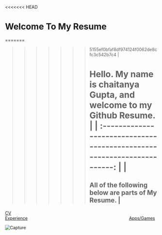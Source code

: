 <<<<<<< HEAD
# Welcome To My Resume 

=======
>>>>>>> 5155ef0bfaf8df974124f0062de8cfc3c542b7c4
| <h1> Hello. My name is chaitanya Gupta, and welcome to my Github Resume. |
| :----------------------------------------------------------------------: |
| <h2> All of the following below are parts of My Resume. |

[CV](  )<span>&nbsp;&nbsp;&nbsp;&nbsp;&nbsp;&nbsp;&nbsp;&nbsp;</span><span>&nbsp;&nbsp;&nbsp;&nbsp;&nbsp;&nbsp;&nbsp;&nbsp;&nbsp;&nbsp;</span><span>&nbsp;&nbsp;&nbsp;&nbsp;&nbsp;&nbsp;&nbsp;&nbsp;</span><span>&nbsp;&nbsp;&nbsp;&nbsp;&nbsp;&nbsp;&nbsp;&nbsp;</span>
<span>&nbsp;&nbsp;&nbsp;&nbsp;&nbsp;&nbsp;&nbsp;&nbsp;&nbsp;&nbsp;&nbsp;&nbsp;&nbsp;&nbsp;&nbsp;&nbsp;&nbsp;&nbsp;&nbsp;&nbsp;&nbsp;&nbsp;</span><span>&nbsp;&nbsp;&nbsp;&nbsp;&nbsp;&nbsp;&nbsp;</span><span>&nbsp;&nbsp;&nbsp;&nbsp;&nbsp;&nbsp;&nbsp;&nbsp;</span><span>&nbsp;&nbsp;&nbsp;&nbsp;&nbsp;&nbsp;&nbsp;&nbsp;</span>
<span>&nbsp;&nbsp;&nbsp;&nbsp;&nbsp;&nbsp;</span><span>&nbsp;&nbsp;&nbsp;&nbsp;&nbsp;&nbsp;&nbsp;&nbsp;&nbsp;&nbsp;&nbsp;&nbsp;&nbsp;&nbsp;&nbsp;</span><span>
[Experience](  )<span>&nbsp;&nbsp;&nbsp;&nbsp;&nbsp;&nbsp;</span><span>&nbsp;&nbsp;&nbsp;&nbsp;&nbsp;&nbsp;&nbsp;&nbsp;</span><span>&nbsp;&nbsp;&nbsp;&nbsp;&nbsp;&nbsp;&nbsp;&nbsp;&nbsp;&nbsp;&nbsp;&nbsp;&nbsp;&nbsp;&nbsp;&nbsp;&nbsp;&nbsp;</span><span>&nbsp;&nbsp;&nbsp;&nbsp;&nbsp;&nbsp;&nbsp;&nbsp;</span>
<span>&nbsp;&nbsp;&nbsp;&nbsp;&nbsp;&nbsp;&nbsp;&nbsp;</span><span>&nbsp;&nbsp;&nbsp;&nbsp;&nbsp;&nbsp;&nbsp;</span><span>&nbsp;&nbsp;&nbsp;&nbsp;&nbsp;&nbsp;&nbsp;&nbsp;</span><span>&nbsp;&nbsp;&nbsp;&nbsp;&nbsp;&nbsp;&nbsp;&nbsp;&nbsp;&nbsp;&nbsp;&nbsp;&nbsp;&nbsp;&nbsp;&nbsp;&nbsp;&nbsp;&nbsp;&nbsp;</span>
[Apps/Games](  )
   
  ![Capture](https://user-images.githubusercontent.com/69607825/90447009-49bc9280-e097-11ea-9fcd-189dd75d0a5b.PNG)
